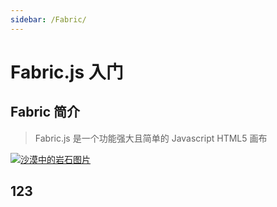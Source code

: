 ```yaml
---
sidebar: /Fabric/
---
```


# Fabric.js 入门

## Fabric 简介

> Fabric.js 是一个功能强大且简单的 Javascript HTML5 画布

[![沙漠中的岩石图片](/assets/img/shiprock.jpg 'Shiprock')](https://markdown.com.cn)

## 123
